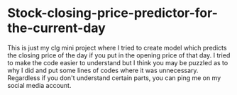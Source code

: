 # Stock-closing-price-predictor-for-the-current-day
This is just my clg mini project where I tried to create model which predicts the closing price of the day if you put in the opening price of that day. 
I tried to make the code easier to understand but I think you may be puzzled as to why I did and put some lines of codes where it was unnecessary. 
Regardless if you don't understand certain parts, you can ping me on my social media account.
